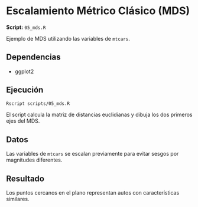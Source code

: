 # Escalamiento Métrico Clásico (MDS)

**Script:** `05_mds.R`

Ejemplo de MDS utilizando las variables de `mtcars`.

## Dependencias
- ggplot2

## Ejecución
```bash
Rscript scripts/05_mds.R
```
El script calcula la matriz de distancias euclidianas y dibuja los dos primeros ejes del MDS.

## Datos
Las variables de `mtcars` se escalan previamente para evitar sesgos por magnitudes diferentes.

## Resultado
Los puntos cercanos en el plano representan autos con características similares.
